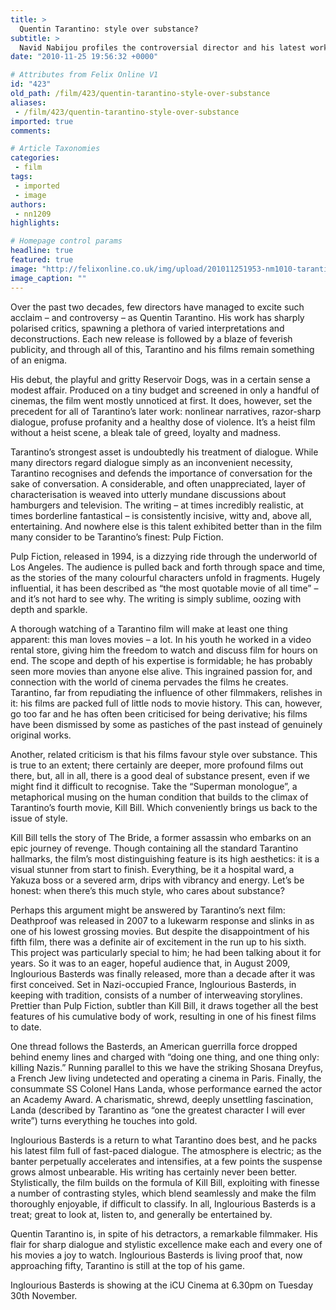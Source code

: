 ```yaml
---
title: >
  Quentin Tarantino: style over substance?
subtitle: >
  Navid Nabijou profiles the controversial director and his latest work, Inglourious Basterds
date: "2010-11-25 19:56:32 +0000"

# Attributes from Felix Online V1
id: "423"
old_path: /film/423/quentin-tarantino-style-over-substance
aliases:
 - /film/423/quentin-tarantino-style-over-substance
imported: true
comments:

# Article Taxonomies
categories:
 - film
tags:
 - imported
 - image
authors:
 - nn1209
highlights:

# Homepage control params
headline: true
featured: true
image: "http://felixonline.co.uk/img/upload/201011251953-nm1010-tarantin.jpg"
image_caption: ""
---
```


Over the past two decades, few directors have managed to excite such acclaim – and controversy – as Quentin Tarantino. His work has sharply polarised critics, spawning a plethora of varied interpretations and deconstructions. Each new release is followed by a blaze of feverish publicity, and through all of this, Tarantino and his films remain something of an enigma.

His debut, the playful and gritty Reservoir Dogs, was in a certain sense a modest affair. Produced on a tiny budget and screened in only a handful of cinemas, the film went mostly unnoticed at first. It does, however, set the precedent for all of Tarantino’s later work: nonlinear narratives, razor-sharp dialogue, profuse profanity and a healthy dose of violence. It’s a heist film without a heist scene, a bleak tale of greed, loyalty and madness.

Tarantino’s strongest asset is undoubtedly his treatment of dialogue. While many directors regard dialogue simply as an inconvenient necessity, Tarantino recognises and defends the importance of conversation for the sake of conversation. A considerable, and often unappreciated, layer of characterisation is weaved into utterly mundane discussions about hamburgers and television. The writing – at times incredibly realistic, at times borderline fantastical – is consistently incisive, witty and, above all, entertaining. And nowhere else is this talent exhibited better than in the film many consider to be Tarantino’s finest: Pulp Fiction.

Pulp Fiction, released in 1994, is a dizzying ride through the underworld of Los Angeles. The audience is pulled back and forth through space and time, as the stories of the many colourful characters unfold in fragments. Hugely influential, it has been described as “the most quotable movie of all time” – and it’s not hard to see why. The writing is simply sublime, oozing with depth and sparkle.

A thorough watching of a Tarantino film will make at least one thing apparent: this man loves movies – a lot. In his youth he worked in a video rental store, giving him the freedom to watch and discuss film for hours on end. The scope and depth of his expertise is formidable; he has probably seen more movies than anyone else alive. This ingrained passion for, and connection with the world of cinema pervades the films he creates. Tarantino, far from repudiating the influence of other filmmakers, relishes in it: his films are packed full of little nods to movie history. This can, however, go too far and he has often been criticised for being derivative; his films have been dismissed by some as pastiches of the past instead of genuinely original works.

Another, related criticism is that his films favour style over substance. This is true to an extent; there certainly are deeper, more profound films out there, but, all in all, there is a good deal of substance present, even if we might find it difficult to recognise. Take the “Superman monologue”, a metaphorical musing on the human condition that builds to the climax of Tarantino’s fourth movie, Kill Bill. Which conveniently brings us back to the issue of style.

Kill Bill tells the story of The Bride, a former assassin who embarks on an epic journey of revenge. Though containing all the standard Tarantino hallmarks, the film’s most distinguishing feature is its high aesthetics: it is a visual stunner from start to finish. Everything, be it a hospital ward, a Yakuza boss or a severed arm, drips with vibrancy and energy. Let’s be honest: when there’s this much style, who cares about substance?

Perhaps this argument might be answered by Tarantino’s next film: Deathproof was released in 2007 to a lukewarm response and slinks in as one of his lowest grossing movies. But despite the disappointment of his fifth film, there was a definite air of excitement in the run up to his sixth. This project was particularly special to him; he had been talking about it for years. So it was to an eager, hopeful audience that, in August 2009, Inglourious Basterds was finally released, more than a decade after it was first conceived. Set in Nazi-occupied France, Inglourious Basterds, in keeping with tradition, consists of a number of interweaving storylines. Prettier than Pulp Fiction, subtler than Kill Bill, it draws together all the best features of his cumulative body of work, resulting in one of his finest films to date.

One thread follows the Basterds, an American guerrilla force dropped behind enemy lines and charged with “doing one thing, and one thing only: killing Nazis.” Running parallel to this we have the striking Shosana Dreyfus, a French Jew living undetected and operating a cinema in Paris. Finally, the consummate SS Colonel Hans Landa, whose performance earned the actor an Academy Award. A charismatic, shrewd, deeply unsettling fascination, Landa (described by Tarantino as “one the greatest character I will ever write”) turns everything he touches into gold.

Inglourious Basterds is a return to what Tarantino does best, and he packs his latest film full of fast-paced dialogue. The atmosphere is electric; as the banter perpetually accelerates and intensifies, at a few points the suspense grows almost unbearable. His writing has certainly never been better. Stylistically, the film builds on the formula of Kill Bill, exploiting with finesse a number of contrasting styles, which blend seamlessly and make the film thoroughly enjoyable, if difficult to classify. In all, Inglourious Basterds is a treat; great to look at, listen to, and generally be entertained by.

Quentin Tarantino is, in spite of his detractors, a remarkable filmmaker. His flair for sharp dialogue and stylistic excellence make each and every one of his movies a joy to watch. Inglourious Basterds is living proof that, now approaching fifty, Tarantino is still at the top of his game.

Inglourious Basterds is showing at the iCU Cinema at 6.30pm on Tuesday 30th November.
